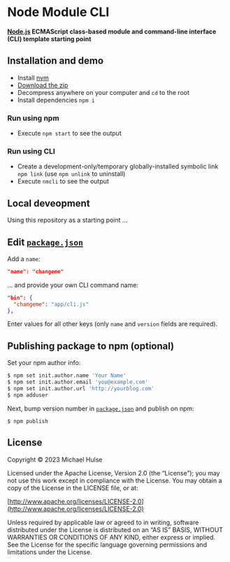 # Node Module CLI

**[Node.js](https://nodejs.org/) ECMAScript class-based module and command-line interface (CLI) template starting point**

## Installation and demo

- Install [nvm](https://github.com/nvm-sh/nvm)
- [Download the zip](https://github.com/mhulse/node-module-cli/archive/refs/heads/main.zip)
- Decompress anywhere on your computer and `cd` to the root
- Install dependencies `npm i`

### Run using npm

- Execute `npm start` to see the output

### Run using CLI

- Create a development-only/temporary globally-installed symbolic link `npm link` (use `npm unlink` to uninstall)
- Execute `nmcli` to see the output

## Local deveopment

Using this repository as a starting point …

## Edit [`package.json`](package.json)

Add a `name`:

```json
"name": "changeme"
```

… and provide your own CLI command name:

```json
"bin": {
  "changeme": "app/cli.js"
},
```

Enter values for all other keys (only `name` and `version` fields are required).

## Publishing package to npm (optional)

Set your npm author info:

```bash
$ npm set init.author.name 'Your Name'
$ npm set init.author.email 'you@example.com'
$ npm set init.author.url 'http://yourblog.com'
$ npm adduser
```

Next, bump version number in [`package.json`](package.json) and publish on npm:

```
$ npm publish
```

## License

Copyright © 2023 Michael Hulse

Licensed under the Apache License, Version 2.0 (the “License”); you may not use this work except in compliance with the License. You may obtain a copy of the License in the LICENSE file, or at:

[http://www.apache.org/licenses/LICENSE-2.0](http://www.apache.org/licenses/LICENSE-2.0)

Unless required by applicable law or agreed to in writing, software distributed under the License is distributed on an “AS IS” BASIS, WITHOUT WARRANTIES OR CONDITIONS OF ANY KIND, either express or implied. See the License for the specific language governing permissions and limitations under the License.
